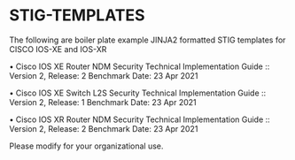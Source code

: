 # STIG-TEMPLATES
The following are boiler plate example JINJA2 formatted STIG templates for CISCO IOS-XE and IOS-XR

  •	Cisco IOS XE Router NDM Security Technical Implementation Guide :: Version 2, Release: 2 Benchmark Date: 23 Apr 2021
  
  •	Cisco IOS XE Switch L2S Security Technical Implementation Guide :: Version 2, Release: 1 Benchmark Date: 23 Apr 2021
  
  •	Cisco IOS XR Router NDM Security Technical Implementation Guide :: Version 2, Release: 2 Benchmark Date: 23 Apr 2021

Please modify for your organizational use.
